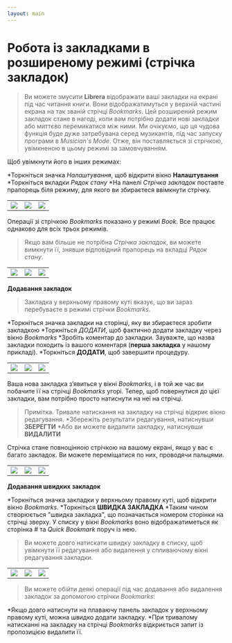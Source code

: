 ```yaml
---
layout: main
---
```


# Робота із закладками в розширеному режимі (стрічка закладок)

> Ви можете змусити **Librera** відображати ваші закладки на екрані під час читання книги. Вони відображатимуться у верхній частині екрана на так званій стрічці _Bookmarks_. Цей розширений режим закладок стане в нагоді, коли вам потрібно додати нові закладки або миттєво перемикатися між ними.
> Ми очікуємо, що ця чудова функція буде дуже затребувана серед музикантів, під час запуску програми в _Musician's Mode_. Отже, він поставляється зі стрічкою, увімкненою в цьому режимі за замовчуванням.

Щоб увімкнути його в інших режимах:

*Торкніться значка _Налаштування_, щоб відкрити вікно **Налаштування**
*Торкніться вкладки _Рядок стану_
*На панелі _Стрічка закладок_ поставте прапорець біля режиму, для якого ви збираєтеся ввімкнути стрічку.

||||
|-|-|-|
|![](1.jpg)|![](2.jpg)|![](3.jpg)|

Операції зі стрічкою _Bookmarks_ показано у режимі _Book_. Все працює однаково для всіх трьох режимів.

> Якщо вам більше не потрібна _Стрічка закладок_, ви можете вимкнути її, знявши відповідний прапорець на вкладці _Рядок стану_.

||||
|-|-|-|
|![](4.jpg)|![](5.jpg)|![](6.jpg)|


**Додавання закладок**

> Закладка у верхньому правому куті вказує, що ви зараз перебуваєте в режимі стрічки _Bookmarks_.

*Торкніться значка закладки на сторінці, яку ви збираєтеся зробити закладкою
*Торкніться _ДОДАТИ_, щоб фактично додати закладку через вікно _Bookmarks_
*Зробіть коментар до закладки. Зауважте, що назва закладки походить із вашого коментаря (**перша закладка** у нашому прикладі).
*Торкніться **ДОДАТИ**, щоб завершити процедуру.

||||
|-|-|-|
|![](7.jpg)|![](8.jpg)|![](9.jpg)|

Ваша нова закладка з’явиться у вікні _Bookmarks_, і в той же час ви побачите її на стрічці _Bookmarks_ угорі. Тепер, щоб повернутися до цієї закладки, вам потрібно просто натиснути на неї на стрічці.

> Примітка. Тривале натискання на закладку на стрічці відкриє вікно редагування.
*Збережіть результати редагування, натиснувши **ЗБЕРЕГТИ**
*Або ви можете видалити закладку, натиснувши **ВИДАЛИТИ**

Стрічка стане повноцінною стрічкою на вашому екрані, якщо у вас є багато закладок. Ви можете переміщатися по них, проводячи пальцями.

||||
|-|-|-|
|![](10.jpg)|![](15.jpg)|![](11.jpg)|

**Додавання швидких закладок**

*Торкніться значка закладки у верхньому правому куті, щоб відкрити вікно _Bookmarks_.
*Торкніться **ШВИДКА ЗАКЛАДКА**
*Таким чином створюється &quot;швидка закладка&quot;, що позначається номером сторінки на стрічці зверху. У списку у вікні _Bookmarks_ воно відображатиметься як сторінка # та _Quick Bookmark_ поруч із нею.
> Ви можете довго натискати швидку закладку в списку, щоб увімкнути її редагування або видалення у спливаючому вікні редагування закладки.

||||
|-|-|-|
|![](12.jpg)|![](13.jpg)|![](14.jpg)|

> Ви можете обійти деякі операції під час додавання або видалення закладок за допомогою стрічки _Bookmarks_:

*Якщо довго натиснути на плаваючу панель закладок у верхньому правому куті, можна швидко додати закладку.
*При тривалому натисканні на закладку на стрічці _Bookmarks_ відкриється запит із пропозицією видалити її.
